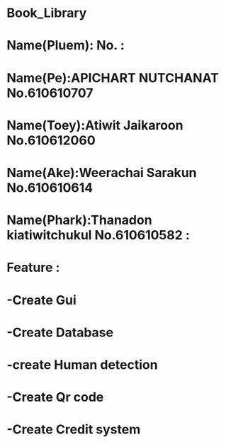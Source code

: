 # Book_Library

# Name(Pluem):  No. :
# Name(Pe):APICHART NUTCHANAT No.610610707 
# Name(Toey):Atiwit Jaikaroon No.610612060
# Name(Ake):Weerachai Sarakun  No.610610614
# Name(Phark):Thanadon kiatiwitchukul  No.610610582 :
# Feature : 
# -Create Gui 
# -Create Database
# -create Human detection
# -Create Qr code
# -Create Credit system

